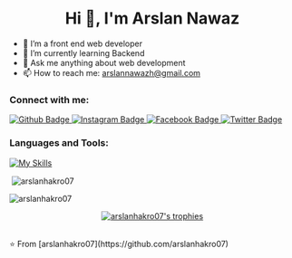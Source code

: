  <h1 align="center">Hi 👋, I'm Arslan Nawaz</h1>

- 🔭 I’m a front end web developer
- 🌱 I’m currently learning Backend
- 💬 Ask me anything about web development 
- 📫 How to reach me: arslannawazh@gmail.com
  
### Connect with me:
<div id="badges">
  <a href="https://github.com/arslanhakro07">
    <img src="https://img.shields.io/badge/Github-white?style=for-the-badge&logo=Github&logoColor=black" alt="Github Badge"/>
  </a>
   <a href="https://www.instagram.com/arslanhakro07">
    <img src="https://img.shields.io/badge/Instagram-purple?style=for-the-badge&logo=instagram&logoColor=white" alt="Instagram Badge"/>
  </a>
   <a href="https://fb.com/arslanhakro07">
    <img src="https://img.shields.io/badge/Facebook-blue?style=for-the-badge&logo=facebook&logoColor=white" alt="Facebook Badge"/>
  </a>
   <a href="https://twitter.com/arslanhakro07">
    <img src="https://img.shields.io/badge/Twitter-blue?style=for-the-badge&logo=twitter&logoColor=white" alt="Twitter Badge"/>
  </a>
</div>

### Languages and Tools:
[![My Skills](https://skillicons.dev/icons?i=flutter,dart,firebase,github,git,postman,figma,xd&perline=5)](https://skillicons.dev)





<p>&nbsp;<img align="center" src="https://github-readme-stats.vercel.app/api?username=arslanhakro07&show_icons=true&locale=en" alt="arslanhakro07" /></p>

<p><img align="center" src="https://github-readme-streak-stats.herokuapp.com/?user=arslanhakro07&" alt="arslanhakro07" /></p>
<p align="center">
  <a href="https://github.com/ryo-ma/github-profile-trophy"><img src="https://github-profile-trophy.vercel.app/?username=arslanhakro07&theme=radical&column=7&no-frame=true&&margin-w=15" alt="arslanhakro07's trophies" /></a>
 
</p>


<br>
⭐️ From [arslanhakro07](https://github.com/arslanhakro07)
